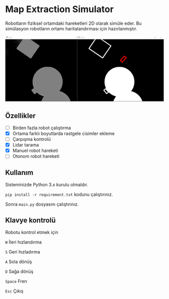 # Map Extraction Simulator

Robotların fiziksel ortamdaki hareketleri 2D olarak simüle eder. Bu simülasyon robotların ortamı haritalandırması için hazırlanmıştır.

![](_media/Screenshot.png)

## Özellikler

- [ ] Birden fazla robot çalıştırma
- [X] Ortama farklı boyutlarda rastgele cisimler ekleme
- [ ] Çarpışma kontrolü
- [X] Lidar tarama
- [X] Manuel robot hareketi
- [ ] Otonom robot hareketi

## Kullanım

Sisteminizde Python 3.x kurulu olmaldır.

`pip install -r requirement.txt` kodunu çalıştırınız.

Sonra `main.py` dosyasını çalıştırınız.

## Klavye kontrolü

Robotu kontrol etmek için

`W` İleri hızlandırma

`S` Geri hızladırma

`A` Sola dönüş

`D` Sağa dönüş

`Space` Fren

`Esc` Çıkış
